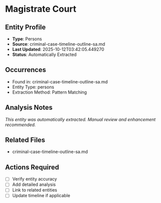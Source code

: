 # Magistrate Court

## Entity Profile
- **Type**: Persons
- **Source**: criminal-case-timeline-outline-sa.md
- **Last Updated**: 2025-10-12T03:42:05.449270
- **Status**: Automatically Extracted

## Occurrences
- Found in: criminal-case-timeline-outline-sa.md
- Entity Type: persons
- Extraction Method: Pattern Matching

## Analysis Notes
*This entity was automatically extracted. Manual review and enhancement recommended.*

## Related Files
- criminal-case-timeline-outline-sa.md

## Actions Required
- [ ] Verify entity accuracy
- [ ] Add detailed analysis
- [ ] Link to related entities
- [ ] Update timeline if applicable
